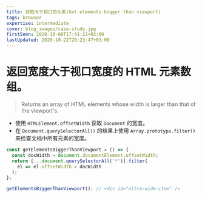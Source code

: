 ```yaml
---
title: 获取大于视口的元素(Get elements bigger than viewport)
tags: browser
expertise: intermediate
cover: blog_images/case-study.jpg
firstSeen: 2020-10-06T17:41:22+03:00
lastUpdated: 2020-10-22T20:23:47+03:00
---
```


# 返回宽度大于视口宽度的 HTML 元素数组。
> Returns an array of HTML elements whose width is larger than that of the viewport's.

- 使用 `HTMLElement.offsetWidth` 获取 `Document` 的宽度。
- 在 `Document.querySelectorAll()` 的结果上使用 `Array.prototype.filter()` 来检查文档中所有元素的宽度。

```js
const getElementsBiggerThanViewport = () => {
  const docWidth = document.documentElement.offsetWidth;
  return [...document.querySelectorAll('*')].filter(
    el => el.offsetWidth > docWidth
  );
};
```

```js
getElementsBiggerThanViewport(); // <div id="ultra-wide-item" />
```
